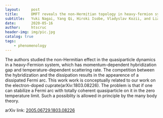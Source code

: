 ```yaml
---
layout:     post
title:      DMFT reveals the non-Hermitian topology in heavy-fermion systems
subtitle:   Yuki Nagai, Yang Qi, Hiroki Isobe, Vladyslav Kozii, and Liang Fu
date:       2020-05-16
author:     htscruc
header-img: img/pic.jpg
catalog: true
tags:
    - phenomenology
---
```


The authors studied the non-Hermitian effect in the quasiparticle dynamics in a heavy-Fermion system, which has momentum-dependent hybridization gap and temperature-dependent scattering rate. The competition between the hybridization and the dissipation results in the appearence of a dissipated Fermi arc. This work work is conceptually related to our work on the electron-doped cuprate(arXiv:1803.08226). The problem is that if one can stabilize a Fermi arc with totally coherent quasiparticle on it in the zero temperature limit. Such a possiblity is allowed in principle by the many body theory.  

arXiv link: [2005.06729](https://arxiv.org/abs/2005.06729v1),[1803.08226](https://arxiv.org/abs/1803.08226v1)




